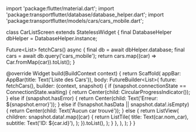 import 'package:flutter/material.dart';
import 'package:transportflutter/database/database_helper.dart';
import 'package:transportflutter/models/cars/cars_mobile.dart';


class CarListScreen extends StatelessWidget {
  final DatabaseHelper dbHelper = DatabaseHelper.instance;

  Future<List<Car>> fetchCars() async {
    final db = await dbHelper.database;
    final cars = await db.query('cars_mobile');
    return cars.map((car) => Car.fromMap(car)).toList();
  }

  @override
  Widget build(BuildContext context) {
    return Scaffold(
      appBar: AppBar(title: Text('Liste des Cars')),
      body: FutureBuilder<List<Car>>(
        future: fetchCars(),
        builder: (context, snapshot) {
          if (snapshot.connectionState == ConnectionState.waiting) {
            return Center(child: CircularProgressIndicator());
          } else if (snapshot.hasError) {
            return Center(child: Text('Erreur: ${snapshot.error}'));
          } else if (!snapshot.hasData || snapshot.data!.isEmpty) {
            return Center(child: Text('Aucun car trouvé'));
          } else {
            return ListView(
              children: snapshot.data!.map((car) {
                return ListTile(
                  title: Text(car.nom_car),
                  subtitle: Text('ID: ${car.id}'),
                );
              }).toList(),
            );
          }
        },
      ),
    );
  }
}
